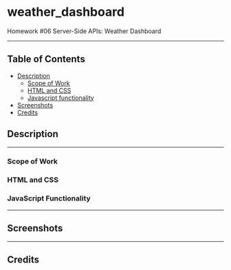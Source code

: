 # weather_dashboard
Homework #06 Server-Side APIs: Weather Dashboard

---

## Table of Contents
 * [Description](#description)
    + [Scope of Work](#scope-of-work)
    + [HTML and CSS](#html-and-css)
    + [Javascript functionality](#javascript-functionality)
  * [Screenshots](#screenshots)
  * [Credits](#credits)

## Description
---
### Scope of Work


### HTML and CSS
   

### JavaScript Functionality


---

## Screenshots

<!-- <summary><strong>Work Day Planner</strong></summary>
<br>


![workday planner day add entries](./assets/images/screenshots/work_day_planner_add.gif?raw=true)
<br>
_add entries_
<br>

![workday planner clear schedule](./assets/images/screenshots/work_day_planner_clear.gif?raw=true)
<br>
_clear schedule_
<br>

![workday planner hour change](./assets/images/screenshots/work_day_planner_hour_change.gif?raw=true)
<br>
_hour change_
<br>

![workday planner day change](./assets/images/screenshots/work_day_planner_day_change.gif?raw=true)
<br>
_day change_
<br> -->

---

## Credits

<!-- * [jQuery](https://jquery.com/)

* [day.js](https://day.js.org/)

* [GeoCod API from PositionStack](https://positionstack.com/)

* [Weather API from OpenWeatherMap](https://openweathermap.org/)

* [Get value of list item](https://stackoverflow.com/questions/5548827/get-value-of-list-item-with-jqueryp)

* [Get input field to accept only numbers]
https://stackoverflow.com/questions/19508183/how-to-force-input-to-only-allow-alpha-letters

* [Converting from unix time] (https://www.codegrepper.com/code-examples/delphi/jquery+convert+unix+timestamp+to+date)

* [Display OpenWeather Icon](https://stackoverflow.com/questions/44177417/how-to-display-openweathermap-weather-icon)
* -->